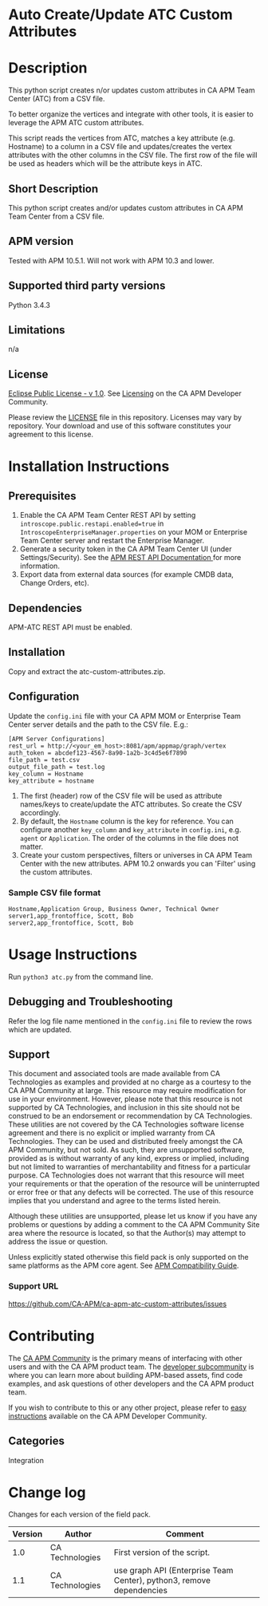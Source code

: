 # Auto Create/Update ATC Custom Attributes

# Description
This python script creates n/or updates custom attributes in CA APM Team Center (ATC) from a CSV file.

To better organize the vertices and integrate with other tools, it is easier to leverage the APM ATC custom attributes.

This script reads the vertices from ATC, matches a key attribute (e.g. Hostname) to a column in a CSV file and updates/creates the vertex attributes with the other columns in the CSV file. The first row of the file will be used as headers which will be the attribute keys in ATC.

## Short Description

This python script creates and/or updates custom attributes in CA APM Team Center from a CSV file.

## APM version
Tested with APM 10.5.1. Will not work with APM 10.3 and lower.

## Supported third party versions
Python 3.4.3

## Limitations
n/a

## License
[Eclipse Public License - v 1.0](LICENSE). See [Licensing](https://communities.ca.com/docs/DOC-231150910#license) on the CA APM Developer Community.

Please review the [LICENSE](LICENSE) file in this repository.  Licenses may vary by repository.  Your download and use of this software constitutes your agreement to this license.

# Installation Instructions

## Prerequisites

1. Enable the CA APM Team Center REST API by setting `introscope.public.restapi.enabled=true` in `IntroscopeEnterpriseManager.properties` on your MOM or Enterprise Team Center server and restart the Enterprise Manager.
2. Generate a security token in the CA APM Team Center UI (under Settings/Security). See the [APM REST API Documentation
](https://docops.ca.com/ca-apm/10-5/en/integrating/api-reference-guide/apm-rest-api) for more information.
3. Export data from external data sources (for example CMDB data, Change Orders, etc).

## Dependencies
APM-ATC REST API must be enabled.

## Installation
Copy and extract the atc-custom-attributes.zip.

## Configuration
Update the `config.ini` file with your CA APM MOM or Enterprise Team Center server details and the path to the CSV file. E.g.:

```
[APM Server Configurations]
rest_url = http://<your_em_host>:8081/apm/appmap/graph/vertex
auth_token = abcdef123-4567-8a90-1a2b-3c4d5e6f7890
file_path = test.csv
output_file_path = test.log
key_column = Hostname
key_attribute = hostname
```

1. The first (header) row of the CSV file will be used as attribute names/keys to create/update the ATC attributes. So create the CSV accordingly.
2. By default, the `Hostname` column is the key for reference. You can configure another `key_column` and `key_attribute` in `config.ini`, e.g. `agent` or `Application`. The order of the columns in the file does not matter.
3. Create your custom perspectives, filters or universes in CA APM Team Center with the new attributes. APM 10.2 onwards you can 'Filter' using the custom attributes.

### Sample CSV file format

```
Hostname,Application Group, Business Owner, Technical Owner
server1,app_frontoffice, Scott, Bob
server2,app_frontoffice, Scott, Bob
```

# Usage Instructions
Run `python3 atc.py` from the command line.

## Debugging and Troubleshooting
Refer the log file name mentioned in the `config.ini` file to review the rows which are updated.

## Support
This document and associated tools are made available from CA Technologies as examples and provided at no charge as a courtesy to the CA APM Community at large. This resource may require modification for use in your environment. However, please note that this resource is not supported by CA Technologies, and inclusion in this site should not be construed to be an endorsement or recommendation by CA Technologies. These utilities are not covered by the CA Technologies software license agreement and there is no explicit or implied warranty from CA Technologies. They can be used and distributed freely amongst the CA APM Community, but not sold. As such, they are unsupported software, provided as is without warranty of any kind, express or implied, including but not limited to warranties of merchantability and fitness for a particular purpose. CA Technologies does not warrant that this resource will meet your requirements or that the operation of the resource will be uninterrupted or error free or that any defects will be corrected. The use of this resource implies that you understand and agree to the terms listed herein.

Although these utilities are unsupported, please let us know if you have any problems or questions by adding a comment to the CA APM Community Site area where the resource is located, so that the Author(s) may attempt to address the issue or question.

Unless explicitly stated otherwise this field pack is only supported on the same platforms as the APM core agent. See [APM Compatibility Guide](http://www.ca.com/us/support/ca-support-online/product-content/status/compatibility-matrix/application-performance-management-compatibility-guide.aspx).

### Support URL
https://github.com/CA-APM/ca-apm-atc-custom-attributes/issues

# Contributing
The [CA APM Community](https://communities.ca.com/community/ca-apm) is the primary means of interfacing with other users and with the CA APM product team.  The [developer subcommunity](https://communities.ca.com/community/ca-apm/ca-developer-apm) is where you can learn more about building APM-based assets, find code examples, and ask questions of other developers and the CA APM product team.

If you wish to contribute to this or any other project, please refer to [easy instructions](https://communities.ca.com/docs/DOC-231150910) available on the CA APM Developer Community.

## Categories

Integration


# Change log
Changes for each version of the field pack.

Version | Author | Comment
--------|--------|--------
1.0 | CA Technologies | First version of the script.
1.1 | CA Technologies | use graph API (Enterprise Team Center), python3, remove dependencies
